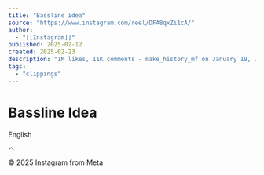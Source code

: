```yaml
---
title: "Bassline idea"
source: "https://www.instagram.com/reel/DFA8qxZi1cA/"
author:
  - "[[Instagram]]"
published: 2025-02-12
created: 2025-02-23
description: "1M likes, 11K comments - make_history_mf on January 19, 2025: \"💪🏽🌎 💫 ☄️ 😂 #lift #flex #universe #fypviralシ #fyp #like #follow #stars #share dm for fitness plans 🙏 💪🏽🔥\"."
tags:
  - "clippings"
---
```

# Bassline Idea
English

<svg aria-label="Down chevron icon" class="x1lliihq x1n2onr6 x1roi4f4" fill="currentColor" height="12" role="img" viewBox="0 0 24 24" width="12"><title>Down chevron icon</title><path d="M21 17.502a.997.997 0 0 1-.707-.293L12 8.913l-8.293 8.296a1 1 0 1 1-1.414-1.414l9-9.004a1.03 1.03 0 0 1 1.414 0l9 9.004A1 1 0 0 1 21 17.502Z"></path></svg>

© 2025 Instagram from Meta